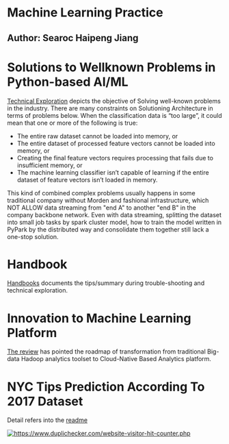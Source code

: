 # Machine Learning Practice

## Author: Searoc Haipeng Jiang

# Solutions to Wellknown Problems in Python-based AI/ML 
[Technical Exploration](Solutions/readme.md) depicts the objective of Solving well-known problems in the industry. 
There are many constraints on Solutioning Architecture in terms of problems below. When the classification data is “too large”, it could mean that one or more of the following is true:

- The entire raw dataset cannot be loaded into memory, or
- The entire dataset of processed feature vectors cannot be loaded into memory, or
- Creating the final feature vectors requires processing that fails due to insufficient memory, or
- The machine learning classifier isn’t capable of learning if the entire dataset of feature vectors isn’t loaded in memory.

This kind of combined complex problems usually happens in some traditional company without Morden and fashional infrastructure, which NOT ALLOW data streaming from "end A" to another "end B" in the company backbone network.
Even with data streaming, splitting the dataset into small job tasks by spark cluster model, how to train the model written in PyPark by the distributed way and consolidate them together still lack a one-stop solution.

# Handbook
[Handbooks](handbook/readme.md) documents the tips/summary during trouble-shooting and technical exploration.

# Innovation to Machine Learning Platform
[The review](innovation/readme.md) has pointed the roadmap of transformation from traditional Big-data Hadoop analytics toolset to Cloud-Native Based Analytics platform.

# NYC Tips Prediction According To 2017 Dataset

Detail refers into the [readme](nyc_tips_2017/README.md)

<a href="https://www.duplichecker.com/website-visitor-hit-counter.php" rel="nofollow noopener"  target="_blank" title="https://www.duplichecker.com/website-visitor-hit-counter.php"><img src="https://www.duplichecker.com/counterDisplay?code=eeae853342a2eb4cfc9dbb2e36fd649e&style=0010&pad=7&type=page&initCount=1"  alt="https://www.duplichecker.com/website-visitor-hit-counter.php"  border="0"></a>